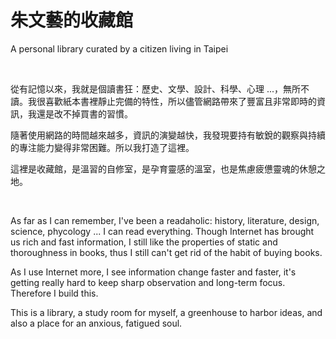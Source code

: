 # 朱文藝的收藏館

A personal library curated by a citizen living in Taipei

<br>

從有記憶以來，我就是個讀書狂：歷史、文學、設計、科學、心理 ...，無所不讀。我很喜歡紙本書裡靜止完備的特性，所以儘管網路帶來了豐富且非常即時的資訊，我還是改不掉買書的習慣。

隨著使用網路的時間越來越多，資訊的演變越快，我發現要持有敏銳的觀察與持續的專注能力變得非常困難。所以我打造了這裡。

這裡是收藏館，是溫習的自修室，是孕育靈感的溫室，也是焦慮疲憊靈魂的休憩之地。

<br>

As far as I can remember, I've been a readaholic: history, literature, design, science, phycology ... I can read everything. Though Internet has brought us rich and fast information, I still like the properties of static and thoroughness in books, thus I still can't get rid of the habit of buying books.

As I use Internet more, I see information change faster and faster, it's getting really hard to keep sharp observation and long-term focus. Therefore I build this.

This is a library, a study room for myself, a greenhouse to harbor ideas, and also a place for an anxious, fatigued soul.